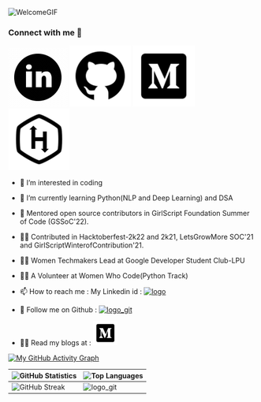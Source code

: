 ![WelcomeGIF](https://user-images.githubusercontent.com/76874762/197769908-aefb84c7-9d1b-4f6b-a239-9ad545b6baf2.gif)


### Connect with me 🤝
[<img src="https://github.com/singhmansi25/singhmansi25/blob/main/Images/icons8-linkedin-circled.gif">](https://www.linkedin.com/in/mansi-s-2137b3207) [<img width="125" src="https://github.com/singhmansi25/singhmansi25/blob/main/Images/icons8-github.svg">](https://github.com/singhmansi25) [<img width="125"  src="https://github.com/singhmansi25/singhmansi25/blob/main/Images/icons8-medium-monogram.svg">](https://medium.com/@smparihar25) [<img width="125" src="https://github.com/singhmansi25/singhmansi25/blob/main/Images/icons8-hackerrank.svg">](https://www.hackerrank.com/smparihar25)
- 👀 I’m interested in coding

- 🌱 I’m currently learning Python(NLP and Deep Learning) and DSA
- 📍 Mentored open source contributors in GirlScript Foundation Summer of Code (GSSoC'22).
- 👩‍💻 Contributed in Hacktoberfest-2k22 and 2k21, LetsGrowMore SOC'21 and GirlScriptWinterofContribution'21.
- 👩‍🎓 Women Techmakers Lead at Google Developer Student Club-LPU
- 👩‍💻 A Volunteer at Women Who Code(Python Track) 
- 📫 How to reach me : My Linkedin id : [<img width="50" alt="logo" src="https://user-images.githubusercontent.com/76874762/143578518-1f200bc0-007d-400d-a8f7-3c08aea83c31.png">
](https://www.linkedin.com/in/mansi-s-2137b3207)
- 🤝 Follow me on Github : [<img width="50" alt="logo_git" src="https://user-images.githubusercontent.com/76874762/143579163-a1ca26fc-8dee-466e-8cf5-4b626cc6ab29.png">
](https://github.com/singhmansi25)
- 👩‍💻 Read my blogs at : [<img width="50" src="https://github.com/singhmansi25/singhmansi25/blob/main/Images/icons8-medium-monogram.svg">](https://medium.com/@smparihar25)

[![My GitHub Activity Graph](https://activity-graph.herokuapp.com/graph?username=singhmansi25)](https://git.io/J1Ycx)


| ![ GitHub Statistics](https://github-readme-stats.vercel.app/api?username=singhmansi25&show_icons=true) | ![Top Languages](https://github-readme-stats.vercel.app/api/top-langs/?username=singhmansi25) |
| --- | --- |
| ![ GitHub Streak](https://github-readme-streak-stats.herokuapp.com/?user=singhmansi25) | <img width="200" alt="logo_git" src="https://user-images.githubusercontent.com/76874762/143581006-dd5427eb-47e9-4422-88a9-aa1ac441bdce.png">
 <br />
<!---
singhmansi25/singhmansi25 is a ✨ special ✨ repository because its `README.md` (this file) appears on your GitHub profile.
You can click the Preview link to take a look at your changes.
--->

